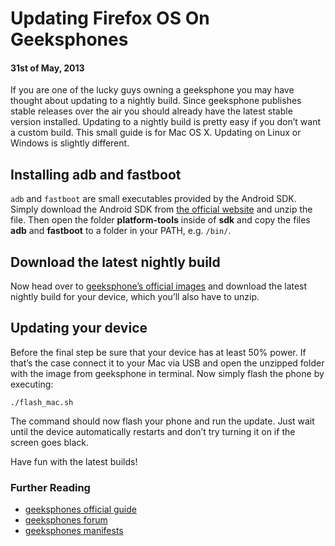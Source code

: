 # Updating Firefox OS On Geeksphones

#### 31st of May, 2013

If you are one of the lucky guys owning a geeksphone you may have thought about updating to a nightly build. Since geeksphone publishes stable releases over the air you should already have the latest stable version installed. Updating to a nightly build is pretty easy if you don’t want a custom build. This small guide is for Mac OS X. Updating on Linux or Windows is slightly different.

## Installing adb and fastboot

`adb` and `fastboot` are small executables provided by the Android SDK. Simply download the Android SDK from [the official website](http://developer.android.com/sdk/index.html) and unzip the file. Then open the folder __platform-tools__ inside of __sdk__ and copy the files __adb__ and __fastboot__ to a folder in your PATH, e.g. `/bin/`.

## Download the latest nightly build

Now head over to [geeksphone’s official images](http://downloads.geeksphone.com/) and download the latest nightly build for your device, which you’ll also have to unzip.

## Updating your device

Before the final step be sure that your device has at least 50% power. If that’s the case connect it to your Mac via USB and open the unzipped folder with the image from geeksphone in terminal. Now simply flash the phone by executing:

	./flash_mac.sh

The command should now flash your phone and run the update. Just wait until the device automatically restarts and don’t try turning it on if the screen goes black.

Have fun with the latest builds!

<h3 class="space-above">Further Reading</h3>

- [geeksphones official guide](http://downloads.geeksphone.com/drivers/Manual_flash_geeksphone-eng.txt)
- [geeksphones forum](http://forum.geeksphone.com/)
- [geeksphones manifests](http://www.geeksphone.com/manifests/index.php)
